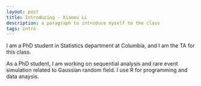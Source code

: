 ```yaml
---
layout: post
title: Introducing - Xiaoou Li
description: a paragraph to introduce myself to the class
tags: intro
---
```


I am a PhD student in Statistics department at Columbia, and I am the TA for this class. 

As a PhD student, I am working on sequential analysis and  rare event simulation related to Gaussian random field. I use R for programming and data anaysis. 